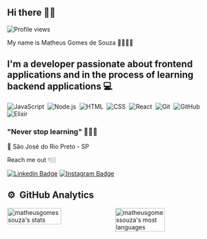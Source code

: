 ## Hi there 🖐🏾
<p align="left"> <img src="https://komarev.com/ghpvc/?username=matheusgomessouza&color=yellow" alt="Profile views" /> </p>
My name is Matheus Gomes de Souza 🧔🏾🇧🇷

## I'm a developer passionate about frontend applications and in the process of learning backend applications 💻

![JavaScript](https://img.shields.io/badge/-JavaScript-05122A?style=flat&logo=javascript)&nbsp;
![Node.js](https://img.shields.io/badge/-Node.js-05122A?style=flat&logo=node.js)&nbsp;
![HTML](https://img.shields.io/badge/-HTML-05122A?style=flat&logo=HTML5)&nbsp;
![CSS](https://img.shields.io/badge/-CSS-05122A?style=flat&logo=CSS3&logoColor=1572B6)&nbsp;
![React](https://img.shields.io/badge/-React-05122A?style=flat&logo=react)&nbsp;
![Git](https://img.shields.io/badge/-Git-05122A?style=flat&logo=git)&nbsp;
![GitHub](https://img.shields.io/badge/-GitHub-05122A?style=flat&logo=github)&nbsp;
![Elixir](https://img.shields.io/badge/-Elixir-05122A?style=flat&logo=elixir)&nbsp;

###  "Never stop learning" 🚀🚀🚀

📍 São José do Rio Preto - SP

Reach me out 👇🏼

 [![Linkedin Badge](https://img.shields.io/badge/-LinkedIn-blue?style=flat-square&logo=Linkedin&logoColor=white&link=https://www.linkedin.com/in/matheus-gomes-de-souza/)](https://www.linkedin.com/in/matheus-gomes-de-souza/) [![Instagram Badge](https://img.shields.io/badge/-Instagram-D90152?style=flat-square&logo=Instagram&logoColor=white&link=https://www.instagram.com/mathsouza_gomes/)](https://www.instagram.com/mathsouza_gomes/) 
 
 ## ⚙️ &nbsp;GitHub Analytics

<div style="display:flex">
<img width="50%" src="https://github-readme-stats.vercel.app/api?username=matheusgomessouza&show_icons=true&theme=tokyonight" alt="matheusgomessouza's stats"/>
<img width="48%" src="https://github-readme-stats.vercel.app/api/top-langs/?username=matheusgomessouza&layout=compact&theme=tokyonight" alt="matheusgomessouza's most languages"/>
</div>
